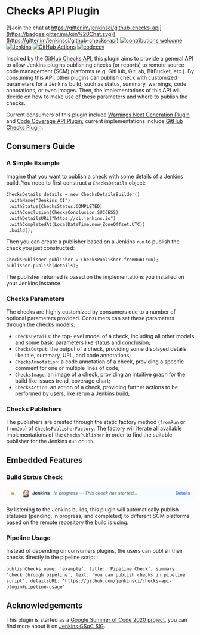 # Checks API Plugin
[![Join the chat at https://gitter.im/jenkinsci/github-checks-api](https://badges.gitter.im/Join%20Chat.svg)](https://gitter.im/jenkinsci/github-checks-api)
[![contributions welcome](https://img.shields.io/badge/contributions-welcome-brightgreen.svg?style=flat)](https://issues.jenkins-ci.org/issues/?jql=component%20%3D%20checks-api-plugin)
[![Jenkins](https://ci.jenkins.io/job/Plugins/job/checks-api-plugin/job/master/badge/icon?subject=Jenkins%20CI)](https://ci.jenkins.io/job/Plugins/job/checks-api-plugin/job/master/)
[![GitHub Actions](https://github.com/jenkinsci/checks-api-plugin/workflows/CI/badge.svg?branch=master)](https://github.com/jenkinsci/checks-api-plugin/actions)
[![codecov](https://codecov.io/gh/jenkinsci/checks-api-plugin/branch/master/graph/badge.svg)](https://codecov.io/gh/jenkinsci/checks-api-plugin)

Inspired by the [GitHub Checks API](https://docs.github.com/en/rest/reference/checks#runs), this plugin aims to provide a general API to allow Jenkins plugins publishing checks (or reports) to remote source code management (SCM) platforms (e.g. GitHub, GitLab, BitBucket, etc.).
By consuming this API, other plugins can publish check with customized parameters for a Jenkins build, such as status, summary, warnings, code annotations, or even images.
Then, the implementations of this API will decide on how to make use of these parameters and where to publish the checks.

Current consumers of this plugin include [Warnings Next Generation Plugin](https://github.com/jenkinsci/warnings-ng-plugin) and [Code Coverage API Plugin](https://github.com/jenkinsci/code-coverage-api-plugin); current implementations include [GitHub Checks Plugin](https://github.com/jenkinsci/github-checks-plugin).

## Consumers Guide

### A Simple Example

Imagine that you want to publish a check with some details of a Jenkins build. 
You need to first construct a `ChecksDetails` object:

```
ChecksDetails details = new ChecksDetailsBuilder()
 .withName("Jenkins CI")
 .withStatus(ChecksStatus.COMPLETED)
 .withConclusion(ChecksConclusion.SUCCESS)
 .withDetailsURL("https://ci.jenkins.io")
 .withCompletedAt(LocalDateTime.now(ZoneOffset.UTC))
 .build();
```

Then you can create a publisher based on a Jenkins `run` to publish the check you just constructed:

```
ChecksPublisher publisher = ChecksPublisher.fromRun(run);
publisher.publish(details);
```

The publisher returned is based on the implementations you installed on your Jenkins instance.

### Checks Parameters

The checks are highly customized by consumers due to a number of optional parameters provided.
Consumers can set these parameters through the checks models:

- `ChecksDetails`: the top-level model of a check, including all other models and some basic parameters like status and conclusion;
- `ChecksOutput`: the output of a check, providing some displayed details like title, summary, URL, and code annotations;
- `ChecksAnnotation`: a code annotation of a check, providing a specific comment for one or multiple lines of code;
- `ChecksImage`: an image of a check, providing an intuitive graph for the build like issues trend, coverage chart;
- `ChecksAction`: an action of a check, providing further actions to be performed by users, like rerun a Jenkins build; 

### Checks Publishers

The publishers are created through the static factory method (`fromRun` or `fromJob`) of `ChecksPublisherFactory`.
The factory will iterate all available implementations of the `ChecksPublisher` in order to find the suitable publisher for the Jenkins `Run` or `Job`.

## Embedded Features

### Build Status Check

![GitHub Status](docs/images/github-status.png)

By listening to the Jenkins builds, this plugin will automatically publish statuses (pending, in progress, and completed) to different SCM platforms based on the remote repository the build is using.

### Pipeline Usage

Instead of depending on consumers plugins, the users can publish their checks directly in the pipeline script:

```
publishChecks name: 'example', title: 'Pipeline Check', summary: 'check through pipeline', text: 'you can publish checks in pipeline script', detailsURL: 'https://github.com/jenkinsci/checks-api-plugin#pipeline-usage'
```

## Acknowledgements

This plugin is started as a [Google Summer of Code 2020 project](https://summerofcode.withgoogle.com/projects/#5139745388101632), you can find more about it on [Jenkins GSoC SIG](https://www.jenkins.io/sigs/gsoc/).

